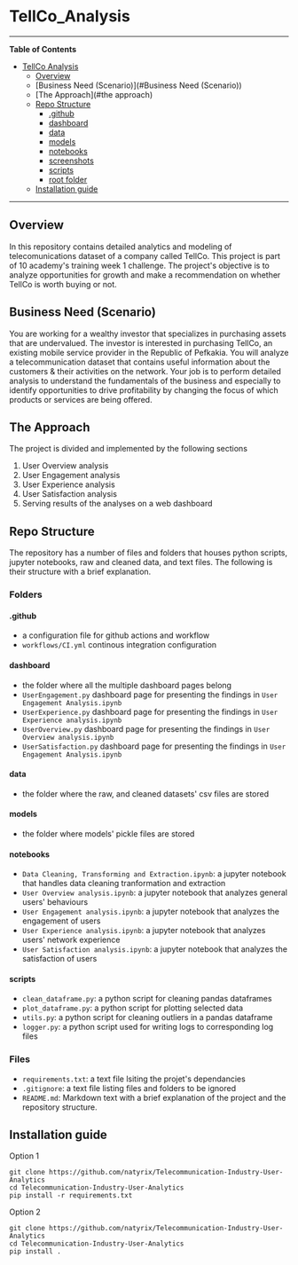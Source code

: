 # TellCo_Analysis

---

**Table of Contents**

- [TellCo Analysis](#TellCo_Analysis)
  - [Overview](#overview)
  - [Business Need (Scenario)](#Business Need (Scenario))
  - [The Approach](#the approach)
  - [Repo Structure](#project-structure)
    - [.github](#.github)
    - [dashboard](#dashboard)
    - [data](#data)
    - [models](#models)
    - [notebooks](#notebooks)
    - [screenshots](#screenshots)
    - [scripts](#scripts)
    - [root folder](#root-folder)
  - [Installation guide](#installation-guide)

***

## Overview
In this repository contains detailed analytics and modeling of telecomunications dataset of a company called TellCo. This project is part of 10 academy's training week 1 challenge. The project's objective is to analyze opportunities for growth and make a recommendation on whether TellCo is worth buying or not.

## Business Need (Scenario)
You are working for a wealthy investor that specializes in purchasing assets that are undervalued. The investor is interested in purchasing TellCo, an existing mobile service provider in the Republic of Pefkakia. You will analyze a telecommunication dataset that contains useful information about the customers & their activities on the network. Your job is to perform detailed analysis to understand the fundamentals of the business and especially to identify opportunities to drive profitability by changing the focus of which products or services are being offered.

## The Approach
The project is divided and implemented by the following sections
1. User Overview analysis
2. User Engagement analysis
3. User Experience analysis
4. User Satisfaction analysis
5. Serving results of the analyses on a web dashboard

## Repo Structure
The repository has a number of files and folders that houses python scripts, jupyter notebooks, raw and cleaned data, and text files. The following is their structure with a brief explanation.

### Folders

#### .github
- a configuration file for github actions and workflow
- `workflows/CI.yml` continous integration configuration

#### dashboard
- the folder where all the multiple dashboard pages belong
- `UserEngagement.py` dashboard page for presenting the findings in `User Engagement Analysis.ipynb`
- `UserExperience.py` dashboard page for presenting the findings in `User Experience analysis.ipynb`
- `UserOverview.py` dashboard page for presenting the findings in `User Overview analysis.ipynb`
- `UserSatisfaction.py` dashboard page for presenting the findings in `User Engagement Analysis.ipynb`

#### data
- the folder where the raw, and cleaned datasets' csv files are stored

#### models
- the folder where models' pickle files are stored

#### notebooks
- `Data Cleaning, Transforming and Extraction.ipynb`: a jupyter notebook that handles data cleaning tranformation and extraction
- `User Overview analysis.ipynb`: a jupyter notebook that analyzes general users' behaviours
- `User Engagement analysis.ipynb`: a jupyter notebook that analyzes the engagement of users
- `User Experience analysis.ipynb`: a jupyter notebook that analyzes users' network experience
- `User Satisfaction analysis.ipynb`: a jupyter notebook that analyzes the satisfaction of users

#### scripts
- `clean_dataframe.py`: a python script for cleaning pandas dataframes
- `plot_dataframe.py`: a python script for plotting selected data
- `utils.py`: a python script for cleaning outliers in a pandas dataframe
- `logger.py`: a python script used for writing logs to corresponding log files

### Files
- `requirements.txt`: a text file lsiting the projet's dependancies
- `.gitignore`: a text file listing files and folders to be ignored
- `README.md`: Markdown text with a brief explanation of the project and the repository structure.

## Installation guide
Option 1
```
git clone https://github.com/natyrix/Telecommunication-Industry-User-Analytics
cd Telecommunication-Industry-User-Analytics
pip install -r requirements.txt 
```
Option 2
```
git clone https://github.com/natyrix/Telecommunication-Industry-User-Analytics
cd Telecommunication-Industry-User-Analytics
pip install .
```

